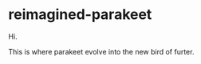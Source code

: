 # reimagined-parakeet
<body> Hi. </body>
<p>This is where parakeet evolve into the new bird of furter.</p>
<drawing>
</drawing>
